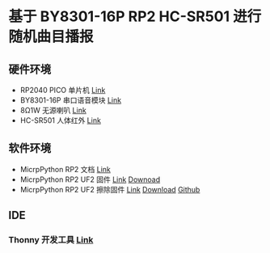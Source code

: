 # 基于 BY8301-16P RP2 HC-SR501 进行随机曲目播报

## 硬件环境
+ RP2040 PICO 单片机 [Link](https://www.raspberrypi.com/documentation/microcontrollers/raspberry-pi-pico.html)
+ BY8301-16P 串口语音模块 [Link](https://detail.tmall.com/item.htm?abbucket=16&id=645690421792&ns=1&spm=a21n57.1.0.0.6456523c0vy08H) 
+ 8Ω1W 无源喇叭 [Link](https://detail.tmall.com/item.htm?abbucket=16&id=536616543645&ns=1&spm=a21n57.1.0.0.1850523clgaMc3&skuId=3740943541805)
+ HC-SR501 人体红外 [Link](https://detail.tmall.com/item.htm?abbucket=16&id=13300633795&ns=1&spm=a21n57.1.0.0.1850523clgaMc3)

## 软件环境
- MicrpPython RP2 文档 [Link](https://docs.micropython.org/en/latest/rp2/quickref.html)
- MicrpPython RP2 UF2 固件 [Link](https://micropython.org/download/rp2-pico/) [Downoad](https://micropython.org/download/rp2-pico/rp2-pico-latest.uf2)
- MicrpPython RP2 UF2 擦除固件 [Link](https://www.raspberrypi.com/documentation/microcontrollers/raspberry-pi-pico.html#resetting-flash-memory) [Download](https://datasheets.raspberrypi.com/soft/flash_nuke.uf2) [Github](https://github.com/raspberrypi/pico-examples/blob/master/flash/nuke/nuke.c)

## IDE
### Thonny 开发工具 [Link](https://thonny.org)